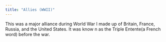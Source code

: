```yaml
---
title: "Allies (WWII)"
---
```

This was a major alliance during World War I made up of Britain, France, Russia, and the United States. It was know n as the Triple Entente(a French word) before the war.

